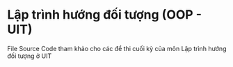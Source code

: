 # Lập trình hướng đối tượng (OOP - UIT)
File Source Code tham khảo cho các đề thi cuối kỳ của môn Lập trình hướng đối tượng ở UIT
